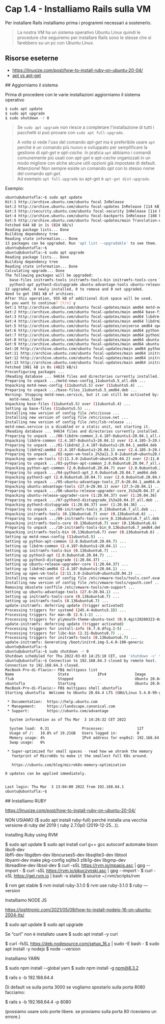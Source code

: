 # <a name="top"></a> Cap 1.4 - Installiamo Rails sulla VM

Per installare Rails installiamo prima i programmi necessari a sostenerlo.

> La nostra VM ha un sistema operativo Ubuntu Linux quindi le procedure che seguiremo per installare Rails sono le stesse che si farebbero su un pc con Ubuntu Linux.



## Risorse eseterne

- https://linuxize.com/post/how-to-install-ruby-on-ubuntu-20-04/
- [apt vs apt-get](https://itsfoss.com/apt-vs-apt-get-difference/)


## Aggiorniamo il sistema

Prima di procedere con le varie installazioni aggiorniamo il sistema operativo

```bash
$ sudo apt update
$ sudo apt upgrade
$ sudo shutdown -r 0
```

> Se `sudo apt upgrade` non riesce a completare l'installazione di tutti i pacchetti si può provare con `sudo apt full-upgrade`.

> A volte si vede l'uso del comando *apt-get* ma è preferibile usare `apt` perché è un comando più nuovo e sviluppato per semplificare la gestione di *apt-get* e *apt-cache*.
> In pratica `apt` abbiamo i comandi comunemente più usati con *apt-get* e *apt-cache* organizzati in un modo migliore con alche alcune utili opzioni già impostate di default. <br/>
> Attenzione! Non sempre esiste un comando *apt* con lo stesso nome del comando *apt-get*. <br/>
> Ad esempio `apt full-upgrade` su apt-get è `apt-get dist-upgrade`.

Esempio:

```bash
ubuntu@ubuntufla:~$ sudo apt update
Hit:1 http://archive.ubuntu.com/ubuntu focal InRelease
Get:2 http://archive.ubuntu.com/ubuntu focal-updates InRelease [114 kB]
Get:3 http://security.ubuntu.com/ubuntu focal-security InRelease [114 kB]
Get:4 http://archive.ubuntu.com/ubuntu focal-backports InRelease [108 kB]
Get:5 http://archive.ubuntu.com/ubuntu focal-updates/main Translation-en [308 kB]
Fetched 644 kB in 1s (824 kB/s)                                         
Reading package lists... Done
Building dependency tree       
Reading state information... Done
13 packages can be upgraded. Run 'apt list --upgradable' to see them.
ubuntu@ubuntufla:~$
ubuntu@ubuntufla:~$ sudo apt upgrade
Reading package lists... Done
Building dependency tree       
Reading state information... Done
Calculating upgrade... Done
The following packages will be upgraded:
  base-files initramfs-tools initramfs-tools-bin initramfs-tools-core libdrm-common libdrm2 motd-news-config open-vm-tools python-apt-common
  python3-apt python3-distupgrade ubuntu-advantage-tools ubuntu-release-upgrader-core
13 upgraded, 0 newly installed, 0 to remove and 0 not upgraded.
Need to get 1981 kB of archives.
After this operation, 955 kB of additional disk space will be used.
Do you want to continue? [Y/n] y
Get:1 http://archive.ubuntu.com/ubuntu focal-updates/main amd64 motd-news-config all 11ubuntu5.5 [4472 B]
Get:2 http://archive.ubuntu.com/ubuntu focal-updates/main amd64 base-files amd64 11ubuntu5.5 [60.5 kB]
Get:3 http://archive.ubuntu.com/ubuntu focal-updates/main amd64 libdrm-common all 2.4.107-8ubuntu1~20.04.1 [5408 B]
Get:4 http://archive.ubuntu.com/ubuntu focal-updates/main amd64 libdrm2 amd64 2.4.107-8ubuntu1~20.04.1 [34.1 kB]
Get:5 http://archive.ubuntu.com/ubuntu focal-updates/universe amd64 open-vm-tools amd64 2:11.3.0-2ubuntu0~ubuntu20.04.2 [647 kB]
Get:6 http://archive.ubuntu.com/ubuntu focal-updates/main amd64 python-apt-common all 2.0.0ubuntu0.20.04.7 [17.1 kB]
Get:7 http://archive.ubuntu.com/ubuntu focal-updates/main amd64 python3-apt amd64 2.0.0ubuntu0.20.04.7 [154 kB]
Get:8 http://archive.ubuntu.com/ubuntu focal-updates/main amd64 ubuntu-advantage-tools amd64 27.6~20.04.1 [862 kB]
Get:9 http://archive.ubuntu.com/ubuntu focal-updates/main amd64 ubuntu-release-upgrader-core all 1:20.04.37 [24.0 kB]
Get:10 http://archive.ubuntu.com/ubuntu focal-updates/main amd64 python3-distupgrade all 1:20.04.37 [104 kB]
Get:11 http://archive.ubuntu.com/ubuntu focal-updates/main amd64 initramfs-tools all 0.136ubuntu6.7 [9248 B]
Get:12 http://archive.ubuntu.com/ubuntu focal-updates/main amd64 initramfs-tools-core all 0.136ubuntu6.7 [47.8 kB]
Get:13 http://archive.ubuntu.com/ubuntu focal-updates/main amd64 initramfs-tools-bin amd64 0.136ubuntu6.7 [10.8 kB]
Fetched 1981 kB in 0s (4823 kB/s)          
Preconfiguring packages ...
(Reading database ... 94634 files and directories currently installed.)
Preparing to unpack .../motd-news-config_11ubuntu5.5_all.deb ...
Unpacking motd-news-config (11ubuntu5.5) over (11ubuntu5.4) ...
Preparing to unpack .../base-files_11ubuntu5.5_amd64.deb ...
Warning: Stopping motd-news.service, but it can still be activated by:
  motd-news.timer
Unpacking base-files (11ubuntu5.5) over (11ubuntu5.4) ...
Setting up base-files (11ubuntu5.5) ...
Installing new version of config file /etc/issue ...
Installing new version of config file /etc/issue.net ...
Installing new version of config file /etc/lsb-release ...
motd-news.service is a disabled or a static unit, not starting it.
(Reading database ... 94634 files and directories currently installed.)
Preparing to unpack .../00-libdrm-common_2.4.107-8ubuntu1~20.04.1_all.deb ...
Unpacking libdrm-common (2.4.107-8ubuntu1~20.04.1) over (2.4.105-3~20.04.2) ...
Preparing to unpack .../01-libdrm2_2.4.107-8ubuntu1~20.04.1_amd64.deb ...
Unpacking libdrm2:amd64 (2.4.107-8ubuntu1~20.04.1) over (2.4.105-3~20.04.2) ...
Preparing to unpack .../02-open-vm-tools_2%3a11.3.0-2ubuntu0~ubuntu20.04.2_amd64.deb ...
Unpacking open-vm-tools (2:11.3.0-2ubuntu0~ubuntu20.04.2) over (2:11.0.5-4) ...
Preparing to unpack .../03-python-apt-common_2.0.0ubuntu0.20.04.7_all.deb ...
Unpacking python-apt-common (2.0.0ubuntu0.20.04.7) over (2.0.0ubuntu0.20.04.6) ...
Preparing to unpack .../04-python3-apt_2.0.0ubuntu0.20.04.7_amd64.deb ...
Unpacking python3-apt (2.0.0ubuntu0.20.04.7) over (2.0.0ubuntu0.20.04.6) ...
Preparing to unpack .../05-ubuntu-advantage-tools_27.6~20.04.1_amd64.deb ...
Unpacking ubuntu-advantage-tools (27.6~20.04.1) over (27.5~20.04.1) ...
Preparing to unpack .../06-ubuntu-release-upgrader-core_1%3a20.04.37_all.deb ...
Unpacking ubuntu-release-upgrader-core (1:20.04.37) over (1:20.04.36) ...
Preparing to unpack .../07-python3-distupgrade_1%3a20.04.37_all.deb ...
Unpacking python3-distupgrade (1:20.04.37) over (1:20.04.36) ...
Preparing to unpack .../08-initramfs-tools_0.136ubuntu6.7_all.deb ...
Unpacking initramfs-tools (0.136ubuntu6.7) over (0.136ubuntu6.6) ...
Preparing to unpack .../09-initramfs-tools-core_0.136ubuntu6.7_all.deb ...
Unpacking initramfs-tools-core (0.136ubuntu6.7) over (0.136ubuntu6.6) ...
Preparing to unpack .../10-initramfs-tools-bin_0.136ubuntu6.7_amd64.deb ...
Unpacking initramfs-tools-bin (0.136ubuntu6.7) over (0.136ubuntu6.6) ...
Setting up motd-news-config (11ubuntu5.5) ...
Setting up python-apt-common (2.0.0ubuntu0.20.04.7) ...
Setting up libdrm-common (2.4.107-8ubuntu1~20.04.1) ...
Setting up initramfs-tools-bin (0.136ubuntu6.7) ...
Setting up python3-apt (2.0.0ubuntu0.20.04.7) ...
Setting up python3-distupgrade (1:20.04.37) ...
Setting up ubuntu-release-upgrader-core (1:20.04.37) ...
Setting up libdrm2:amd64 (2.4.107-8ubuntu1~20.04.1) ...
Setting up open-vm-tools (2:11.3.0-2ubuntu0~ubuntu20.04.2) ...
Installing new version of config file /etc/vmware-tools/tools.conf.example ...
Installing new version of config file /etc/vmware-tools/vgauth.conf ...
Removing obsolete conffile /etc/vmware-tools/vm-support ...
Setting up ubuntu-advantage-tools (27.6~20.04.1) ...
Setting up initramfs-tools-core (0.136ubuntu6.7) ...
Setting up initramfs-tools (0.136ubuntu6.7) ...
update-initramfs: deferring update (trigger activated)
Processing triggers for systemd (245.4-4ubuntu3.15) ...
Processing triggers for man-db (2.9.1-1) ...
Processing triggers for plymouth-theme-ubuntu-text (0.9.4git20200323-0ubuntu6.2) ...
update-initramfs: deferring update (trigger activated)
Processing triggers for install-info (6.7.0.dfsg.2-5) ...
Processing triggers for libc-bin (2.31-0ubuntu9.7) ...
Processing triggers for initramfs-tools (0.136ubuntu6.7) ...
update-initramfs: Generating /boot/initrd.img-5.4.0-100-generic
ubuntu@ubuntufla:~$ 
ubuntu@ubuntufla:~$ sudo shutdown -r 0
Shutdown scheduled for Thu 2022-03-03 14:25:10 CET, use 'shutdown -c' to cancel.
ubuntu@ubuntufla:~$ Connection to 192.168.64.3 closed by remote host.
Connection to 192.168.64.3 closed.
MacBook-Pro-di-Flavio:~ FB$ multipass list
Name                    State             IPv4             Image
flub                    Stopped           --               Ubuntu 20.04 LTS
ubuntufla               Starting          --               Ubuntu 20.04 LTS
MacBook-Pro-di-Flavio:~ FB$ multipass shell ubuntufla
Starting ubuntufla  Welcome to Ubuntu 20.04.4 LTS (GNU/Linux 5.4.0-99-generic x86_64)

 * Documentation:  https://help.ubuntu.com
 * Management:     https://landscape.canonical.com
 * Support:        https://ubuntu.com/advantage

  System information as of Thu Mar  3 14:26:32 CET 2022

  System load:  0.31               Processes:               127
  Usage of /:   10.8% of 19.21GB   Users logged in:         0
  Memory usage: 4%                 IPv4 address for enp0s2: 192.168.64.3
  Swap usage:   0%

 * Super-optimized for small spaces - read how we shrank the memory
   footprint of MicroK8s to make it the smallest full K8s around.

   https://ubuntu.com/blog/microk8s-memory-optimisation

0 updates can be applied immediately.


Last login: Thu Mar  3 13:04:00 2022 from 192.168.64.1
ubuntu@ubuntufla:~$ 
```



## Installiamo RUBY

https://linuxize.com/post/how-to-install-ruby-on-ubuntu-20-04/

NON USIAMO ($ sudo apt install ruby-full) perché installa una vecchia versione di ruby del 2019 ( ruby 2.7.0p0 (2019-12-25…)).

Installing Ruby using RVM

$ sudo apt update
$ sudo apt install curl g++ gcc autoconf automake bison libc6-dev \
        libffi-dev libgdbm-dev libncurses5-dev libsqlite3-dev libtool \
        libyaml-dev make pkg-config sqlite3 zlib1g-dev libgmp-dev \
        libreadline-dev libssl-dev
$ curl -sSL https://rvm.io/mpapis.asc | gpg --import -
$ curl -sSL https://rvm.io/pkuczynski.asc | gpg --import -
$ curl -sSL https://get.rvm.io | bash -s stable
$ source ~/.rvm/scripts/rvm


$ rvm get stable
$ rvm install ruby-3.1.0
$ rvm use ruby-3.1.0
$ ruby —version


Installiamo NODE JS

https://joshtronic.com/2021/05/09/how-to-install-nodejs-16-on-ubuntu-2004-lts/

$ sudo apt update
$ sudo apt upgrade

Se “curl” non è installato usare $ sudo apt install -y curl

$ curl -fsSL https://deb.nodesource.com/setup_16.x | sudo -E bash -
$ sudo apt install -y nodejs
$ node --version


Installiamo YARN

$ sudo npm install --global yarn
$ sudo npm install -g npm@8.3.2




$ rails s -b 192.168.64.4

Di default va sulla porta 3000 se vogliamo spostarlo sulla porta 8080 facciamo:

$ rails s -b 192.168.64.4 -p  8080

(possiamo usare solo porte libere. se proviamo sulla porta 80 riceviamo un errore.)






